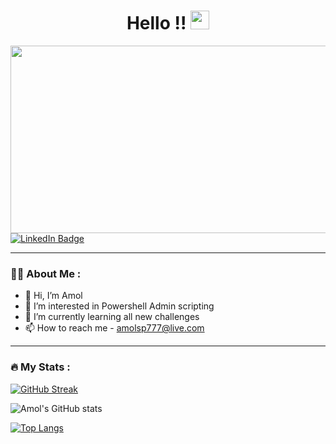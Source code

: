 
<h1 align="center">
  Hello !!
  <img src="https://media.giphy.com/media/hvRJCLFzcasrR4ia7z/giphy.gif" width="30px"/>
</h1>

<div align="center">
  <img src="https://media.giphy.com/media/dWesBcTLavkZuG35MI/giphy.gif" width="600" height="300"/>
</div>

<div id="badges">
  <a href="https://linkedin.com/amolsp777">
    <img src="https://img.shields.io/badge/LinkedIn-blue?style=for-the-badge&logo=linkedin&logoColor=white" alt="LinkedIn Badge"/>
  </a>
</div>

---

### :man_technologist: About Me :

- 👋 Hi, I’m Amol
- 👀 I’m interested in Powershell Admin scripting
- 🌱 I’m currently learning all new challenges 
- 📫 How to reach me - amolsp777@live.com

<!---
amolsp777/amolsp777 is a ✨ special ✨ repository because its `README.md` (this file) appears on your GitHub profile.
You can click the Preview link to take a look at your changes.
--->
---

### :fire: My Stats :
[![GitHub Streak](http://github-readme-streak-stats.herokuapp.com?user=amolsp777&theme=dark&background=000000)](https://git.io/streak-stats)


![Amol's GitHub stats](https://github-readme-stats.vercel.app/api?username=amolsp777&theme=dark&show_icons=true)

[![Top Langs](https://github-readme-stats.vercel.app/api/top-langs/?username=amolsp777&layout=compact&theme=vision-friendly-dark)](https://github.com/anuraghazra/github-readme-stats)

